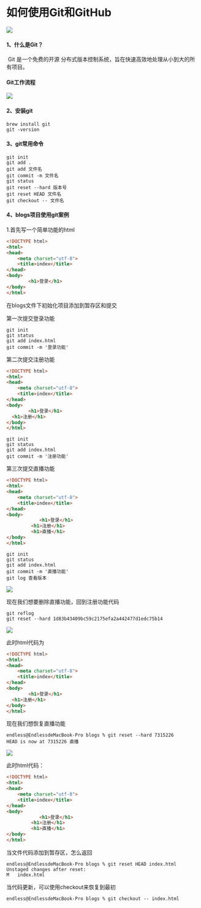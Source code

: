 #  如何使用Git和GitHub

![](./img/aHR0cHM6Ly9tbWJpei5xcGljLmNuL21tYml6X3BuZy91RFJrTVdMaWEyOGdmYkNUaFFvemtIM0lCemRTTTVJckFadjVDakM3QTJjU0wwS3JRQVFJZkQ3a2liQ2pwUHRjandFSFdpY0hGbXc1TTlHcjZWTGpEV2xpY0EvNjQw.png)

#### 1、什么是Git？

​	Git 是一个免费的开源 分布式版本控制系统，旨在快速高效地处理从小到大的所有项目。

#### Git工作流程

![](img/git_1.png)

#### 2、安装git

```
brew install git
git -version
```

#### 3、git常用命令

```
git init		
git add .
git add 文件名
git commit -m 文件名
git status
git reset --hard 版本号
git reset HEAD 文件名
git checkout -- 文件名
```

#### 4、blogs项目使用git案例

1.首先写一个简单功能的html

```html
<!DOCTYPE html>
<html>
<head>
	<meta charset="utf-8">
	<title>index</title>
</head>
<body>	
		<h1>登录</h1>
</body>
</html>
```

在blogs文件下初始化项目添加到暂存区和提交

第一次提交登录功能

```
git init
git status
git add index.html
git commit -m '登录功能'
```



第二次提交注册功能

```html
<!DOCTYPE html>
<html>
<head>
	<meta charset="utf-8">
	<title>index</title>
</head>
<body>	
		<h1>登录</h1>
  <h1>注册</h1>
</body>
</html>
```

```
git init
git status
git add index.html
git commit -m '注册功能'
```

第三次提交直播功能

```html
<!DOCTYPE html>
<html>
<head>
	<meta charset="utf-8">
	<title>index</title>
</head>
<body>	
			<h1>登录</h1>
 		 <h1>注册</h1>
 		 <h1>直播</h1>
</body>
</html>
```

```
git init
git status
git add index.html
git commit -m '直播功能'
git log 查看版本
```

![](img/git_log.png)



现在我们想要删除直播功能，回到注册功能代码

```
git reflog
git reset --hard 1d83b43409bc59c2175efa2a442477d1edc75b14
```

![](img/reset_hard.png)

此时html代码为

```html
<!DOCTYPE html>
<html>
<head>
	<meta charset="utf-8">
	<title>index</title>
</head>
<body>	
		<h1>登录</h1>
  <h1>注册</h1>
</body>
</html>
```

现在我们想恢复直播功能

```
endless@EndlessdeMacBook-Pro blogs % git reset --hard 7315226
HEAD is now at 7315226 直播
```

![](img/git_log.png)

此时html代码：

```html
<!DOCTYPE html>
<html>
<head>
	<meta charset="utf-8">
	<title>index</title>
</head>
<body>	
			<h1>登录</h1>
 		 <h1>注册</h1>
 		 <h1>直播</h1>
</body>
</html>
```



当文件代码添加到暂存区，怎么返回

```
endless@EndlessdeMacBook-Pro blogs % git reset HEAD index.html 
Unstaged changes after reset:
M	index.html
```

当代码更新，可以使用checkout来恢复到最初

```
endless@EndlessdeMacBook-Pro blogs % git checkout -- index.html 
```



